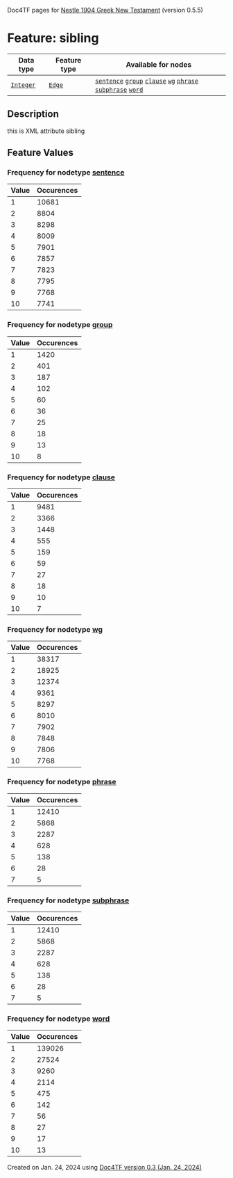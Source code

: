 Doc4TF pages for [Nestle 1904 Greek New Testament](https://github.com/saulocantanhede/tfgreek2/tree/master/tf) (version 0.5.5)
# Feature: sibling
Data type|Feature type|Available for nodes
---|---|---
[`Integer`](featurebydatatype.md#integer)|[`Edge`](featurebytype.md#edge)| [`sentence`](featurebynodetype.md#sentence)  [`group`](featurebynodetype.md#group)  [`clause`](featurebynodetype.md#clause)  [`wg`](featurebynodetype.md#wg)  [`phrase`](featurebynodetype.md#phrase)  [`subphrase`](featurebynodetype.md#subphrase)  [`word`](featurebynodetype.md#word) 
## Description
this is XML attribute sibling
## Feature Values
### Frequency for nodetype [sentence](featurebynodetype.md#sentence)
Value|Occurences
---|---
1|10681
2|8804
3|8298
4|8009
5|7901
6|7857
7|7823
8|7795
9|7768
10|7741
### Frequency for nodetype [group](featurebynodetype.md#group)
Value|Occurences
---|---
1|1420
2|401
3|187
4|102
5|60
6|36
7|25
8|18
9|13
10|8
### Frequency for nodetype [clause](featurebynodetype.md#clause)
Value|Occurences
---|---
1|9481
2|3366
3|1448
4|555
5|159
6|59
7|27
8|18
9|10
10|7
### Frequency for nodetype [wg](featurebynodetype.md#wg)
Value|Occurences
---|---
1|38317
2|18925
3|12374
4|9361
5|8297
6|8010
7|7902
8|7848
9|7806
10|7768
### Frequency for nodetype [phrase](featurebynodetype.md#phrase)
Value|Occurences
---|---
1|12410
2|5868
3|2287
4|628
5|138
6|28
7|5
### Frequency for nodetype [subphrase](featurebynodetype.md#subphrase)
Value|Occurences
---|---
1|12410
2|5868
3|2287
4|628
5|138
6|28
7|5
### Frequency for nodetype [word](featurebynodetype.md#word)
Value|Occurences
---|---
1|139026
2|27524
3|9260
4|2114
5|475
6|142
7|56
8|27
9|17
10|13
 

Created on Jan. 24, 2024 using [Doc4TF  version 0.3 (Jan. 24, 2024)](https://github.com/tonyjurg/Doc4TF) 